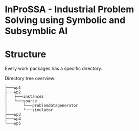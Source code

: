 # InProSSA - Industrial Problem Solving using Symbolic and Subsymblic AI

# Structure

Every work packages has a specific directory.

Directory tree overview:
```
├───wp1
├───wp2
│   ├───instances
│   └───source
│       └───problemdatagenerator
|       └───simulator
├───wp3
├───wp4
└───wp5
```